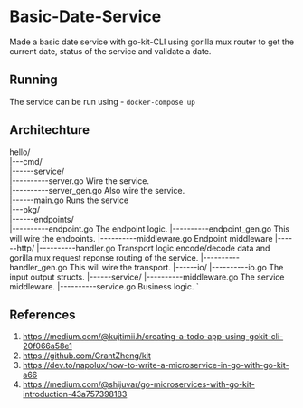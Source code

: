# Basic-Date-Service

Made a basic date service with go-kit-CLI using gorilla mux router to get the current date, status of the service and validate a date.

## Running

The service can be run using -
`docker-compose up`

## Architechture

hello/  
|---cmd/  
|------service/  
|----------server.go          Wire the service.  
|----------server_gen.go      Also wire the service.  
|------main.go                Runs the service  
|---pkg/  
|------endpoints/  
|----------endpoint.go        The endpoint logic.
|----------endpoint_gen.go    This will wire the endpoints.
|----------middleware.go      Endpoint middleware
|------http/
|----------handler.go         Transport logic encode/decode data and gorilla mux request reponse routing of the service.
|----------handler_gen.go     This will wire the transport.
|------io/
|----------io.go              The input output structs.
|------service/
|----------middleware.go      The service middleware.
|----------service.go         Business logic.
`

## References
1. https://medium.com/@kujtimii.h/creating-a-todo-app-using-gokit-cli-20f066a58e1
2. https://github.com/GrantZheng/kit
3. https://dev.to/napolux/how-to-write-a-microservice-in-go-with-go-kit-a66
4. https://medium.com/@shijuvar/go-microservices-with-go-kit-introduction-43a757398183
